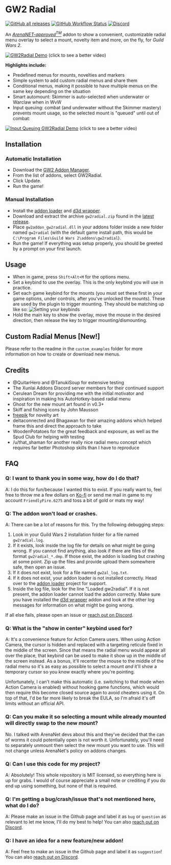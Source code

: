 # GW2 Radial

[![GitHub all releases](https://img.shields.io/github/downloads/Friendly0Fire/GW2Radial/total)](https://github.com/Friendly0Fire/GW2Radial/releases/latest) [![GitHub Workflow Status](https://img.shields.io/github/workflow/status/Friendly0Fire/GW2Radial/CI)](https://github.com/Friendly0Fire/GW2Radial/actions/workflows/main.yml) [![Discord](https://img.shields.io/discord/384735285197537290?label=Discord)](https://discord.gg/zqeHCEg)


An [*ArenaNET-approved<sup>TM</sup>*](https://www.reddit.com/r/Guildwars2/comments/746mar/mount_radial_menu_addon_very_alpha_much_untested/dnwqj9x/) addon to show a convenient, customizable radial menu overlay to select a mount, novelty item and more, on the fly, for *Guild Wars 2*.

[![GW2Radial Demo](https://thumbs.gfycat.com/IgnorantIllfatedCrocodileskink-size_restricted.gif)](https://gfycat.com/ignorantillfatedcrocodileskink)
(click to see a better video)

**Highlights include:**
* Predefined menus for mounts, novelties and markers
* Simple system to add custom radial menus and share them
* Conditional menus, making it possible to have multiple menus on the same key depending on the situation
* Smart automount: Skimmer is auto-selected when underwater or Warclaw when in WvW
* Input queuing: combat (and underwater without the Skimmer mastery) prevents mount usage, so the selected mount is "queued" until out of combat:

[![Input Queuing GW2Radial Demo](https://thumbs.gfycat.com/NegativeBlushingHake-size_restricted.gif)](https://gfycat.com/negativeblushinghake)
(click to see a better video)

## Installation

### Automatic Installation
- Download the [GW2 Addon Manager](https://github.com/gw2-addon-loader/GW2-Addon-Manager).
- From the list of addons, select GW2Radial.
- Click Update.
- Run the game!

### Manual Installation
- Install the [addon loader](https://github.com/gw2-addon-loader/loader-core) and [d3d wrapper](https://github.com/gw2-addon-loader/d3d9_wrapper).
- Download and extract the archive ``gw2radial.zip`` found in the [latest release](https://github.com/Friendly0Fire/GW2Radial/releases/latest).
- Place ``gw2addon_gw2radial.dll`` in your addons folder inside a new folder named `gw2radial` (with the default game install path, this would be ``C:\Program Files\Guild Wars 2\addons\gw2radial``).
- Run the game! If everything was setup properly, you should be greeted by a prompt on your first launch.

## Usage
- When in game, press ``Shift+Alt+M`` for the options menu.
- Set a keybind to use the overlay. This is the only keybind you will use in practice.
- Set each game keybind for the mounts (you must set these first in your game options, under controls, after you've unlocked the mounts). These are used by the plugin to trigger mounting. They should be matching up like so: ![Setting your keybinds](https://i.imgur.com/gvQPQfX.png)
- Hold the main key to show the overlay, move the mouse in the desired direction, then release the key to trigger mounting/dismounting.

## Custom Radial Menus [New!]
Please refer to the readme in the `custom_examples` folder for more information on how to create or download new menus.

## Credits
- @QuitarHero and @TanukiSoup for extensive testing
- The Xunlai Addons Discord server members for their continued support
- Cerulean Dream for providing me with the initial motivator and inspiration in making his AutoHotkey-based radial menu
- Ghost for the new mount art found in v0.3+
- Skiff and fishing icons by John Mausson
- [freepik](https://www.freepik.com/) for novelty art
- deltaconnected and Bhagawan for their amazing addons which helped frame this and direct the approach to take
- WoodenPotatoes for the great feedback and exposure, as well as the Spud Club for helping with testing
- /u/that_shaman for another really nice radial menu concept which requires far better Photoshop skills than I have to reproduce

## FAQ

### Q: I want to thank you in some way, how do I do that?

A: I do this for fun/because I wanted this to exist. If you really want to, feel free to throw me a few dollars on [Ko-fi](https://ko-fi.com/friendlyfire) or send me mail in game to my account ``FriendlyFire.6275`` and toss a bit of gold or mats my way!

### Q: The addon won't load or crashes.

A: There can be a lot of reasons for this. Try the following debugging steps:

1. Look in your Guild Wars 2 installation folder for a file named ``gw2radial.log``.
2. If it exists, look inside the log file for details on what might be going wrong. If you cannot find anything, also look if there are files of the format ``gw2radial_*.dmp``. If those exist, the addon is loading but crashing at some point. Zip up the files and provide upload them somewhere safe, then open an issue.
3. If it does not exist, look for a file named ``gw2al_log.txt``.
4. If it does not exist, your addon loader is not installed correctly. Head over to the [addon loader](https://github.com/gw2-addon-loader/loader-core) project for support.
5. Inside the log file, look for the line "Loaded gw2radial". If it is not present, the addon loader cannot load the addon correctly. Make sure you have installed the [d3d wrapper](https://github.com/gw2-addon-loader/d3d9_wrapper) addon and look at the other log messages for information on what might be going wrong.

If all else fails, please open an issue or [reach out on Discord](https://discord.gg/NrnW29fVpn).

### Q: What is the "show in center" keybind used for?

A: It's a convenience feature for Action Camera users. When using Action Camera, the cursor is hidden and replaced with a targeting reticule fixed in the middle of the screen. Since that means the radial menu would appear all over the place, that keybind can be used to make it show up in the middle of the screen instead. As a bonus, it'll recenter the mouse to the middle of the radial menu so it's as easy as possible to select a mount *and* it'll show a temporary cursor so you know exactly where you're pointing.

Unfortunately, I can't make this automatic (i.e. switching to that mode when Action Camera is enabled) without hooking game functions, which would then require this become closed source again to avoid cheaters using it. On top of that, I'd be far more likely to break the EULA, so I'm afraid it's off limits without an official API.

### Q: Can you make it so selecting a mount while already mounted will directly swap to the new mount?

No. I talked with ArenaNet devs about this and they've decided that the can of worms it could potentially open is not worth it. Unfortunately, you'll need to separately unmount then select the new mount you want to use. This will not change unless ArenaNet's policy on addons changes.

### Q: Can I use this code for my project?

A: Absolutely! This whole repository is MIT licensed, so everything here is up for grabs. I would of course appreciate a small note or crediting if you do end up using something, but none of that is required.

### Q: I'm getting a bug/crash/issue that's not mentioned here, what do I do?

A: Please make an issue in the Github page and label it as ``bug`` or ``question`` as relevant to let me know, I'll do my best to help! You can also [reach out on Discord](https://discord.gg/NrnW29fVpn).

### Q: I have an idea for a new feature/new addon!

A: Feel free to make an issue in the Github page and label it as ``suggestion``! You can also [reach out on Discord](https://discord.gg/n2fgSAXkEc).
